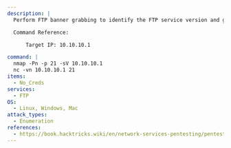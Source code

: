 ```yaml
---
description: |
  Perform FTP banner grabbing to identify the FTP service version and gather information about the target system. This can be achieved using tools like nmap for automated service detection or netcat (nc) for manual inspection. Banner grabbing is a fundamental enumeration technique that helps assess potential vulnerabilities and tailor further penetration testing steps.

  Command Reference:

      Target IP: 10.10.10.1

command: |
  nmap -Pn -p 21 -sV 10.10.10.1
  nc -vn 10.10.10.1 21
items:
  - No_Creds
services:
  - FTP
OS:
  - Linux, Windows, Mac
attack_types:
  - Enumeration
references:
  - https://book.hacktricks.wiki/en/network-services-pentesting/pentesting-ftp/index.html
---
```

